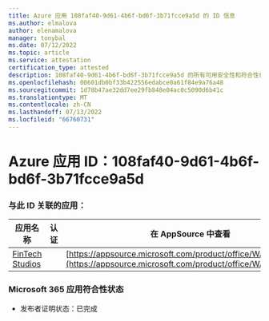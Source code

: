 ```yaml
---
title: Azure 应用 108faf40-9d61-4b6f-bd6f-3b71fcce9a5d 的 ID 信息
ms.author: elmalova
author: elenamalova
manager: tonybal
ms.date: 07/12/2022
ms.topic: article
ms.service: attestation
certification_type: attested
description: 108faf40-9d61-4b6f-bd6f-3b71fcce9a5d 的所有可用安全性和符合性信息。
ms.openlocfilehash: 00601db0bf33b422556edabce0a61f84e9a76a48
ms.sourcegitcommit: 1d78b47ae32dd7ee29fb848e04ac0c5090d6b41c
ms.translationtype: MT
ms.contentlocale: zh-CN
ms.lasthandoff: 07/13/2022
ms.locfileid: "66760731"
---
```

# <a name="azure-app-id-108faf40-9d61-4b6f-bd6f-3b71fcce9a5d"></a>Azure 应用 ID：108faf40-9d61-4b6f-bd6f-3b71fcce9a5d


### <a name="apps-associated-with-this-id"></a>与此 ID 关联的应用：
| **应用名称** | **认证** | **在 AppSource 中查看** |
|--------------|---------------|-----------------------|
| [FinTech Studios](../forward/WA200003969.md) |  | [https://appsource.microsoft.com/product/office/WA200003969](https://appsource.microsoft.com/product/office/WA200003969) |

### <a name="microsoft-365-app-compliance-status"></a>Microsoft 365 应用符合性状态
- 发布者证明状态：已完成
